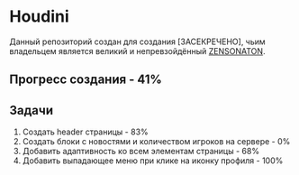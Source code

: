 # Houdini
Данный репозиторий создан для создания [ЗАСЕКРЕЧЕНО], чьим владельцем является великий и непревзойдённый [ZENSONATON](https://github.com/Zensonaton).

## Прогресс создания - 41%

## Задачи 
  1. Создать header страницы - 83%
  2. Создать блоки с новостями и количеством игроков на сервере - 0%
  3. Добавить адаптивность ко всем элементам страницы - 68%
  4. Добавить выпадающее меню при клике на иконку профиля - 100%
